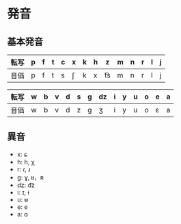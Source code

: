 # 発音
## 基本発音
| 転写 | p | f | t | c | x | k | h |  z  | m | n | r | l | j |
|------|---|---|---|---|---|---|---|-----|---|---|---|---|---|
| 音価 | p | f | t | s | ʃ | k | x | t͡s | m | n | r | l | j |

| 転写 | w | b | v | d | s | g | dz | i | y | u | o | e | a |
|------|---|---|---|---|---|---|----|---|---|---|---|---|---|
| 音価 | w | b | v | d | z | ɡ | ʒ  | i | y | u | o | ɛ | a |

## 異音
- x: ɕ
- h: h, χ
- r: ɾ, ɹ
- g: ɣ, ʁ，ʀ
- dz: d͡z
- i: ɪ, ɨ
- u: ʉ
- e: e
- a: ɑ
